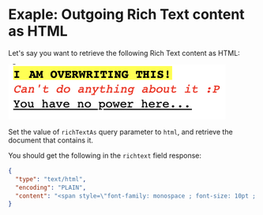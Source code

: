 # Exaple: Outgoing Rich Text content as HTML

Let's say you want to retrieve the following Rich Text content as HTML:

![Example Rich Text content](../../../../assets/images/ExampleRichtextContent.png)

Set the value of `richTextAs` query parameter to `html`, and retrieve the document that contains it.

You should get the following in the `richtext` field response:

```json
{
  "type": "text/html",
  "encoding": "PLAIN",
  "content": "<span style=\"font-family: monospace ; font-size: 10pt ; font-weight: bold ; color: #000000 ; \">I</span><span style=\"font-family: monospace ; font-size: 10pt ; font-weight: bold ; color: #000000 ; \">&nbsp;</span><span style=\"font-family: monospace ; font-size: 10pt ; font-weight: bold ; color: #000000 ; \">AM OVERWRITING THIS!</span><br />\r\n<span style=\"font-family: monospace ; font-size: 10pt ; font-style: italic ; color: #FF0000 ; \">Can't do anything about it :P</span><br />\r\n<span style=\"font-family: monospace ; font-size: 10pt ; text-decoration: underline ; \">You have no power here...</span>"
}
```
